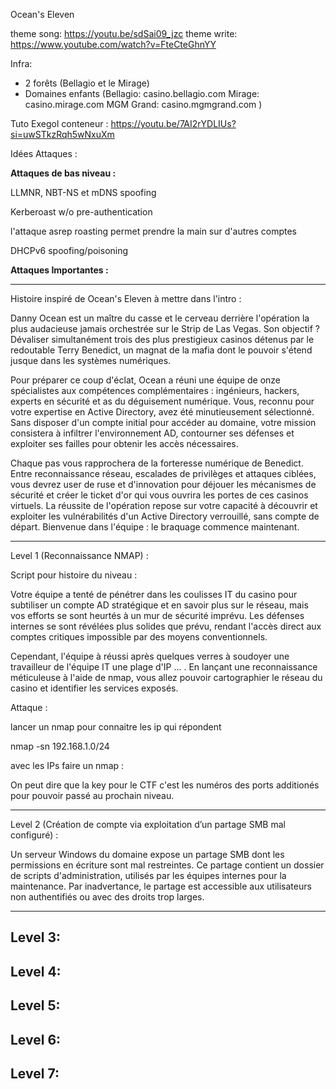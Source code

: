 Ocean's Eleven

theme song: https://youtu.be/sdSai09_jzc
theme write: https://www.youtube.com/watch?v=FteCteGhnYY

Infra:
- 2 forêts (Bellagio et le Mirage)
- Domaines enfants (Bellagio: casino.bellagio.com Mirage: casino.mirage.com MGM Grand: casino.mgmgrand.com )

Tuto Exegol conteneur : https://youtu.be/7AI2rYDLIUs?si=uwSTkzRqh5wNxuXm

Idées Attaques : 

**Attaques de bas niveau :**

LLMNR, NBT-NS et mDNS spoofing

Kerberoast w/o pre-authentication

l'attaque asrep roasting permet prendre la main sur d'autres comptes

DHCPv6 spoofing/poisoning

**Attaques Importantes :**




--------------------------------------------------------------------------------------------------------------------------------------------------------------------------------------

Histoire inspiré de Ocean's Eleven à mettre dans l'intro :

Danny Ocean est un maître du casse et le cerveau derrière l'opération la plus audacieuse jamais orchestrée sur le Strip de Las Vegas. Son objectif ? Dévaliser simultanément trois des plus prestigieux casinos détenus par le redoutable Terry Benedict, un magnat de la mafia dont le pouvoir s'étend jusque dans les systèmes numériques.

Pour préparer ce coup d'éclat, Ocean a réuni une équipe de onze spécialistes aux compétences complémentaires : ingénieurs, hackers, experts en sécurité et as du déguisement numérique. Vous, reconnu pour votre expertise en Active Directory, avez été minutieusement sélectionné. Sans disposer d'un compte initial pour accéder au domaine, votre mission consistera à infiltrer l'environnement AD, contourner ses défenses et exploiter ses failles pour obtenir les accès nécessaires.

Chaque pas vous rapprochera de la forteresse numérique de Benedict. Entre reconnaissance réseau, escalades de privilèges et attaques ciblées, vous devrez user de ruse et d'innovation pour déjouer les mécanismes de sécurité et créer le ticket d'or qui vous ouvrira les portes de ces casinos virtuels. La réussite de l'opération repose sur votre capacité à découvrir et exploiter les vulnérabilités d'un Active Directory verrouillé, sans compte de départ. Bienvenue dans l'équipe : le braquage commence maintenant.

--------------------------------------------------------------------------------------------------------------------------------------------------------------------------------------


Level 1 (Reconnaissance NMAP) :

Script pour histoire du niveau :

Votre équipe a tenté de pénétrer dans les coulisses IT du casino pour subtiliser un compte AD stratégique et en savoir plus sur le réseau, mais vos efforts se sont heurtés à un mur de sécurité imprévu. Les défenses internes se sont révélées plus solides que prévu, rendant l'accès direct aux comptes critiques impossible par des moyens conventionnels. 

Cependant, l'équipe à réussi après quelques verres à soudoyer une travailleur de l'équipe IT une plage d'IP ... . En lançant une reconnaissance méticuleuse à l'aide de nmap, vous allez pouvoir cartographier le réseau du casino et identifier les services exposés.

Attaque : 

lancer un nmap pour connaitre les ip qui répondent 

nmap -sn 192.168.1.0/24

avec les IPs faire un nmap :


On peut dire que la key pour le CTF c'est les numéros des ports additionés pour pouvoir passé au prochain niveau. 


--------------------------------------------------------------------------------------------------------------------------------------------------------------------------------------

Level 2 (Création de compte via exploitation d’un partage SMB mal configuré) :



Un serveur Windows du domaine expose un partage SMB dont les permissions en écriture sont mal restreintes. Ce partage contient un dossier de scripts d'administration, utilisés par les équipes internes pour la maintenance. Par inadvertance, le partage est accessible aux utilisateurs non authentifiés ou avec des droits trop larges.





--------------------------------------------------------------------------------------------------------------------------------------------------------------------------------------

Level 3:
--------------------------------------------------------------------------------------------------------------------------------------------------------------------------------------


Level 4:
--------------------------------------------------------------------------------------------------------------------------------------------------------------------------------------


Level 5:
--------------------------------------------------------------------------------------------------------------------------------------------------------------------------------------


Level 6:
--------------------------------------------------------------------------------------------------------------------------------------------------------------------------------------


Level 7:
--------------------------------------------------------------------------------------------------------------------------------------------------------------------------------------



